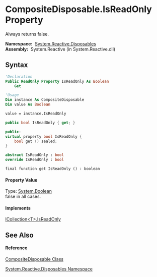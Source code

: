 # CompositeDisposable.IsReadOnly Property

Always returns false.

**Namespace:**  [System.Reactive.Disposables](System.Reactive.Disposables\System.Reactive.Disposables.md)  
**Assembly:**  System.Reactive (in System.Reactive.dll)

## Syntax

```vb
'Declaration
Public ReadOnly Property IsReadOnly As Boolean
    Get
```

```vb
'Usage
Dim instance As CompositeDisposable
Dim value As Boolean

value = instance.IsReadOnly
```

```csharp
public bool IsReadOnly { get; }
```

```c++
public:
virtual property bool IsReadOnly {
    bool get () sealed;
}
```

```fsharp
abstract IsReadOnly : bool
override IsReadOnly : bool
```

```jscript
final function get IsReadOnly () : boolean
```

#### Property Value

Type: [System.Boolean](https://msdn.microsoft.com/en-us/library/a28wyd50)  
false in all cases.

#### Implements

[ICollection\<T\>.IsReadOnly](https://msdn.microsoft.com/en-us/library/0cfatk9t)

## See Also

#### Reference

[CompositeDisposable Class](CompositeDisposable\CompositeDisposable.md)

[System.Reactive.Disposables Namespace](System.Reactive.Disposables\System.Reactive.Disposables.md)






